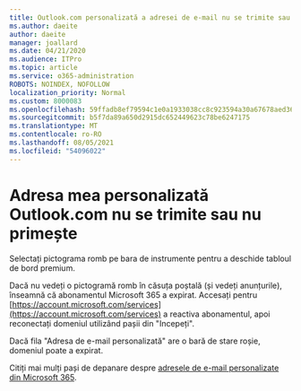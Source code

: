 ```yaml
---
title: Outlook.com personalizată a adresei de e-mail nu se trimite sau nu se primește
ms.author: daeite
author: daeite
manager: joallard
ms.date: 04/21/2020
ms.audience: ITPro
ms.topic: article
ms.service: o365-administration
ROBOTS: NOINDEX, NOFOLLOW
localization_priority: Normal
ms.custom: 8000083
ms.openlocfilehash: 59ffadb8ef79594c1e0a1933038cc8c923594a30a67678aed36aa62cf174c3aa
ms.sourcegitcommit: b5f7da89a650d2915dc652449623c78be6247175
ms.translationtype: MT
ms.contentlocale: ro-RO
ms.lasthandoff: 08/05/2021
ms.locfileid: "54096022"
---
```

# <a name="my-personalized-outlookcom-email-address-isnt-sending-or-receiving"></a>Adresa mea personalizată Outlook.com nu se trimite sau nu primește

Selectați pictograma romb pe bara de instrumente pentru a deschide tabloul de bord premium.

Dacă nu vedeți o pictogramă romb în căsuța poștală (și vedeți anunțurile), înseamnă că abonamentul Microsoft 365 a expirat. Accesați pentru [https://account.microsoft.com/services](https://account.microsoft.com/services) a reactiva abonamentul, apoi reconectați domeniul utilizând pașii din "Incepeți".

Dacă fila "Adresa de e-mail personalizată" are o bară de stare roșie, domeniul poate a expirat.

Citiți mai mulți pași de depanare despre [adresele de e-mail personalizate din Microsoft 365](https://support.office.com/article/75416a58-b225-4c02-8c07-8979403b427b?wt.mc_id=Office_Outlook_com_Alchemy).